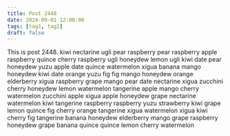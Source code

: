 ```yaml
---
title: Post 2448
date: 2024-09-01 12:00:00
tags: [tag1, tag2]
draft: false
---
```

This is post 2448.
kiwi
nectarine
ugli
pear
raspberry
pear
raspberry
apple
raspberry
quince
cherry
raspberry
ugli
honeydew
lemon
ugli
kiwi
date
pear
honeydew
yuzu
apple
date
quince
watermelon
xigua
banana
mango
honeydew
kiwi
date
orange
yuzu
fig
fig
mango
honeydew
orange
elderberry
xigua
raspberry
grape
mango
pear
date
nectarine
xigua
zucchini
cherry
honeydew
lemon
watermelon
tangerine
apple
mango
cherry
watermelon
zucchini
apple
xigua
apple
honeydew
grape
nectarine
watermelon
kiwi
tangerine
raspberry
raspberry
yuzu
strawberry
kiwi
grape
lemon
quince
fig
cherry
orange
tangerine
xigua
watermelon
xigua
kiwi
cherry
fig
tangerine
banana
honeydew
elderberry
mango
grape
raspberry
honeydew
grape
banana
quince
quince
lemon
cherry
watermelon
